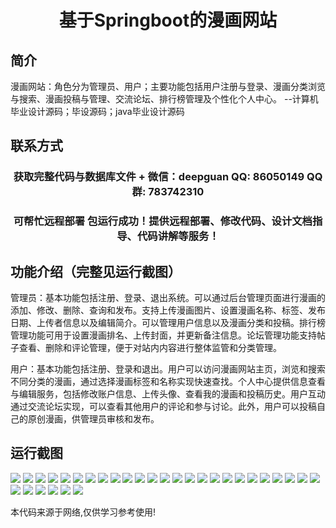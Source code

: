 <p><h1 align="center">基于Springboot的漫画网站</h1></p>

## 简介
漫画网站：角色分为管理员、用户；主要功能包括用户注册与登录、漫画分类浏览与搜索、漫画投稿与管理、交流论坛、排行榜管理及个性化个人中心。    --计算机毕业设计源码；毕设源码；java毕业设计源码


## 联系方式
<p><h3 align="center">获取完整代码与数据库文件 + 微信：deepguan QQ: 86050149 QQ群: 783742310</h3></p>
<p><h3 align="center">可帮忙远程部署 包运行成功！提供远程部署、修改代码、设计文档指导、代码讲解等服务！</h3></p>

## 功能介绍（完整见运行截图）
管理员：基本功能包括注册、登录、退出系统。可以通过后台管理页面进行漫画的添加、修改、删除、查询和发布。支持上传漫画图片、设置漫画名称、标签、发布日期、上传者信息以及编辑简介。可以管理用户信息以及漫画分类和投稿。排行榜管理功能可用于设置漫画排名、上传封面，并更新备注信息。论坛管理功能支持帖子查看、删除和评论管理，便于对站内内容进行整体监管和分类管理。

用户：基本功能包括注册、登录和退出。用户可以访问漫画网站主页，浏览和搜索不同分类的漫画，通过选择漫画标签和名称实现快速查找。个人中心提供信息查看与编辑服务，包括修改账户信息、上传头像、查看我的漫画和投稿历史。用户互动通过交流论坛实现，可以查看其他用户的评论和参与讨论。此外，用户可以投稿自己的原创漫画，供管理员审核和发布。


## 运行截图
![](img/001.jpg)
![](img/002.jpg)
![](img/003.jpg)
![](img/004.jpg)
![](img/005.jpg)
![](img/006.jpg)
![](img/007.jpg)
![](img/008.jpg)
![](img/009.jpg)
![](img/010.jpg)
![](img/011.jpg)
![](img/012.jpg)
![](img/013.jpg)
![](img/014.jpg)
![](img/015.jpg)
![](img/016.jpg)
![](img/017.jpg)
![](img/018.jpg)
![](img/019.jpg)
![](img/020.jpg)
![](img/021.jpg)
![](img/022.jpg)
![](img/023.jpg)
![](img/024.jpg)
![](img/025.jpg)
![](img/026.jpg)
![](img/027.jpg)
![](img/028.jpg)
![](img/029.jpg)
![](img/030.jpg)
![](img/031.jpg)

<p>本代码来源于网络,仅供学习参考使用!</p>
